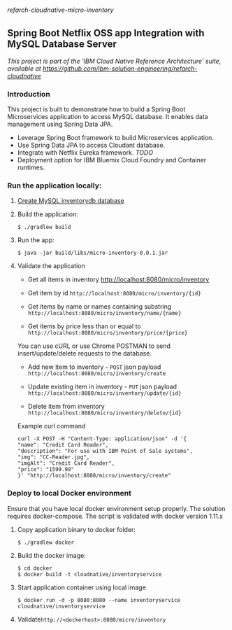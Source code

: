 ###### refarch-cloudnative-micro-inventory

## Spring Boot Netflix OSS app Integration with MySQL Database Server

*This project is part of the 'IBM Cloud Native Reference Architecture' suite, available at
https://github.com/ibm-solution-engineering/refarch-cloudnative*

### Introduction

This project is built to demonstrate how to build a Spring Boot Microservices application to access MySQL database. It enables data management using Spring Data JPA.

 - Leverage Spring Boot framework to build Microservices application.
 - Use Spring Data JPA to access Cloudant database.
 - Integrate with Netflix Eureka framework. *TODO*
 - Deployment option for IBM Bluemix Cloud Foundry and Container runtimes.


### Run the application locally:

 1. [Create MySQL inventorydb database](https://github.com/ibm-cloud-architecture/refarch-cloudnative-mysql)

 
 2. Build the application:

    ```
    $ ./gradlew build
    ```

 3. Run the app:

    ```
    $ java -jar build/libs/micro-inventory-0.0.1.jar
    ```

 4. Validate the application

    - Get all items in inventory
    [http://localhost:8080/micro/inventory](http://localhost:8080/micro/inventory)

    - Get item by id
    `http://localhost:8080/micro/inventory/{id}`

    - Get items by name or names containing substring
    `http://localhost:8080/micro/inventory/name/{name}`

    - Get items by price less than or equal to
    `http://localhost:8080/micro/inventory/price/{price}`

    You can use cURL or use Chrome POSTMAN to send insert/update/delete requests to the database.

    - Add new item to inventory - `POST` json payload
    `http://localhost:8080/micro/inventory/create`

    - Update existing item in inventory - `PUT` json payload
    `http://localhost:8080/micro/inventory/update/{id}`

    - Delete item from inventory
    `http://localhost:8080/micro/inventory/delete/{id}`

    Example curl command
     ```
     curl -X POST -H "Content-Type: application/json" -d '{
     "name": "Credit Card Reader",
     "description": "For use with IBM Point of Sale systems",
     "img": "CC-Reader.jpg",
     "imgAlt": "Credit Card Reader",
     "price": "1599.99"
     }' "http://localhost:8080/micro/inventory/create"
    ```


### Deploy to local Docker environment

Ensure that you have local docker environment setup properly. The solution requires docker-compose. The script is validated with docker version 1.11.x

1. Copy application binary to docker folder:
    ```
    $ ./gradlew docker
    ```

2. Build the docker image:
    ```
    $ cd docker
    $ docker build -t cloudnative/inventoryservice
    ```

3. Start application container using local image
    ```
    $ docker run -d -p 8080:8080 --name inventoryservice cloudnative/inventoryservice
    ```

4. Validate`http://<dockerhost>:8080/micro/inventory`

    
